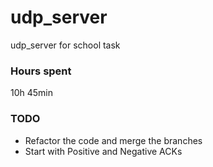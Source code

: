 # udp_server
udp_server for school task 

### Hours spent
10h 45min


### TODO
- Refactor the code and merge the branches
- Start with Positive and Negative ACKs

